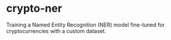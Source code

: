 # crypto-ner
Training a Named Entity Recognition (NER) model fine-tuned for cryptocurrencies with a custom dataset.

